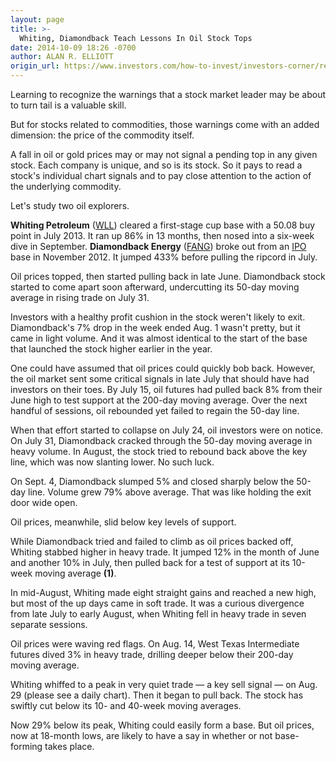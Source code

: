 ```yaml
---
layout: page
title: >-
  Whiting, Diamondback Teach Lessons In Oil Stock Tops
date: 2014-10-09 18:26 -0700
author: ALAN R. ELLIOTT
origin_url: https://www.investors.com/how-to-invest/investors-corner/reading-tops-in-oil-stocks
---
```





Learning to recognize the warnings that a stock market leader may be about to turn tail is a valuable skill.

  

But for stocks related to commodities, those warnings come with an added dimension: the price of the commodity itself.

  

A fall in oil or gold prices may or may not signal a pending top in any given stock. Each company is unique, and so is its stock. So it pays to read a stock's individual chart signals and to pay close attention to the action of the underlying commodity.

  

Let's study two oil explorers.

  

**Whiting Petroleum** ([WLL](https://research.investors.com/quote.aspx?symbol=WLL)) cleared a first-stage cup base with a 50.08 buy point in July 2013. It ran up 86% in 13 months, then nosed into a six-week dive in September. **Diamondback Energy** ([FANG](https://research.investors.com/quote.aspx?symbol=FANG)) broke out from an [IPO](http://news.investors.com/iponews.htm) base in November 2012. It jumped 433% before pulling the ripcord in July.

  

Oil prices topped, then started pulling back in late June. Diamondback stock started to come apart soon afterward, undercutting its 50-day moving average in rising trade on July 31.

  

Investors with a healthy profit cushion in the stock weren't likely to exit. Diamondback's 7% drop in the week ended Aug. 1 wasn't pretty, but it came in light volume. And it was almost identical to the start of the base that launched the stock higher earlier in the year.

  

One could have assumed that oil prices could quickly bob back. However, the oil market sent some critical signals in late July that should have had investors on their toes. By July 15, oil futures had pulled back 8% from their June high to test support at the 200-day moving average. Over the next handful of sessions, oil rebounded yet failed to regain the 50-day line.

  

When that effort started to collapse on July 24, oil investors were on notice. On July 31, Diamondback cracked through the 50-day moving average in heavy volume. In August, the stock tried to rebound back above the key line, which was now slanting lower. No such luck.

  

On Sept. 4, Diamondback slumped 5% and closed sharply below the 50-day line. Volume grew 79% above average. That was like holding the exit door wide open.

  

Oil prices, meanwhile, slid below key levels of support.

  

While Diamondback tried and failed to climb as oil prices backed off, Whiting stabbed higher in heavy trade. It jumped 12% in the month of June and another 10% in July, then pulled back for a test of support at its 10-week moving average **(1)**.

  

In mid-August, Whiting made eight straight gains and reached a new high, but most of the up days came in soft trade. It was a curious divergence from late July to early August, when Whiting fell in heavy trade in seven separate sessions.

  

Oil prices were waving red flags. On Aug. 14, West Texas Intermediate futures dived 3% in heavy trade, drilling deeper below their 200-day moving average.

  

Whiting whiffed to a peak in very quiet trade — a key sell signal — on Aug. 29 (please see a daily chart). Then it began to pull back. The stock has swiftly cut below its 10- and 40-week moving averages.

  

Now 29% below its peak, Whiting could easily form a base. But oil prices, now at 18-month lows, are likely to have a say in whether or not base-forming takes place.




